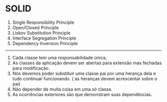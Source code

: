 # SOLID

1. Single Responsibility Principle
2. Open/Closed Principle
3. Liskov Substitution Principle
4. Interface Segregation Principle
5. Dependency Inversion Principle

---

1. Cada classe tem uma  responsabilidade única;
2. As classes da aplicação devem ser abertas para extensão mas fechadas para modificação. 
3. Nós devemos poder substituir uma classe pai por uma herança dela e tudo continuar funcionando. ( as heranças devem acrescentar sobre o pai)
4. Não depender de muita coisa em uma só classe.
5. As ocorrências exteriores são que demonstram suas dependências.